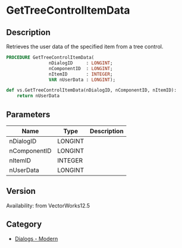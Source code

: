 # GetTreeControlItemData

## Description
Retrieves the user data of the specified item from a tree control.

```pascal
PROCEDURE GetTreeControlItemData(
				nDialogID     : LONGINT;
				nComponentID  : LONGINT;
				nItemID       : INTEGER;
				VAR nUserData : LONGINT);
```

```python
def vs.GetTreeControlItemData(nDialogID, nComponentID, nItemID):
    return nUserData
```

## Parameters
|Name|Type|Description|
|---|---|---|
|nDialogID|LONGINT|   |
|nComponentID|LONGINT|   |
|nItemID|INTEGER|   |
|nUserData|LONGINT|   |

## Version
Availability: from VectorWorks12.5

## Category
* [Dialogs - Modern](../Categories/Dialogs%20-%20Modern.md)
